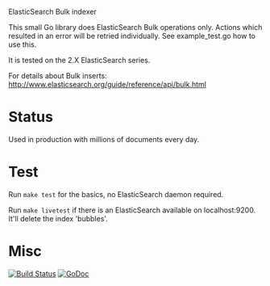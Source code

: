 ElasticSearch Bulk indexer

This small Go library does ElasticSearch Bulk operations only. Actions which resulted in an error will be retried individually. See example_test.go how to use this.

It is tested on the 2.X ElasticSearch series.

For details about Bulk inserts:
http://www.elasticsearch.org/guide/reference/api/bulk.html

# Status

Used in production with millions of documents every day.

# Test

Run `make test` for the basics, no ElasticSearch daemon required.

Run `make livetest` if there is an ElasticSearch available on localhost:9200.
It'll delete the index 'bubbles'.

# Misc

[![Build Status](https://travis-ci.org/realzeitmedia/bubbles.svg?branch=master)](https://travis-ci.org/realzeitmedia/bubbles) 
[![GoDoc](https://godoc.org/github.com/realzeitmedia/bubbles?status.svg)](https://godoc.org/github.com/realzeitmedia/bubbles)
